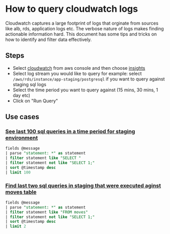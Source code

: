 # How to query cloudwatch logs

Cloudwatch captures a large footprint of logs that orginate from sources like alb, rds, application logs etc. The verbose nature of logs makes finding actionable information hard. This document has some tips and tricks on how to identify and filter data effectively.

## Steps

* Select [cloudwatch](https://us-west-2.console.aws.amazon.com/cloudwatch/home?region=us-west-2) from aws console and then choose [insights](https://us-west-2.console.aws.amazon.com/cloudwatch/home?region=us-west-2#logs-insights:queryDetail=~(end~0~start~-3600~timeType~'RELATIVE~unit~'seconds~editorString~'fields*20*40timestamp*2c*20*40message*0a*7c*20sort*20*40timestamp*20desc*0a*7c*20limit*2020~isLiveTail~false~queryId~'*2faws*2flambda*2faws-health-notifier-prod~source~'*2faws*2flambda*2faws-health-notifier-prod))
* Select log stream you would like to query for example: select `/aws/rds/instance/app-staging/postgresql` if you want to query against staging sql logs
* Select the time period you want to query against (15 mins, 30 mins, 1 day etc)
* Click on "Run Query"

## Use cases

### [See last 100 sql queries in a time period for staging environment](https://us-west-2.console.aws.amazon.com/cloudwatch/home?region=us-west-2#logs-insights:queryDetail=~(end~'2019-04-06T03*3a59*3a59.999Z~start~'2019-04-02T04*3a00*3a00.000Z~timeType~'ABSOLUTE~tz~'Local~editorString~'fields*20*40message*0a*7c*20parse*20*22statement*3a*20*2a*22*20as*20statement*0a*7c*20filter*20statement*20like*20*22SELECT*20*22*0a*7c*20filter*20statement*20not*20like*20*22SELECT*201*3b*22*0a*7c*20sort*20*40timestamp*20desc*0a*7c*20limit*20100~isLiveTail~false~queryId~'*2faws*2frds*2finstance*2fapp-staging*2fpostgresql~source~'*2faws*2frds*2finstance*2fapp-staging*2fpostgresql))

```sql
fields @message
| parse "statement: *" as statement
| filter statement like "SELECT "
| filter statement not like "SELECT 1;"
| sort @timestamp desc
| limit 100
```

### [Find last two sql queries in staging that were executed aginst **moves** table](https://us-west-2.console.aws.amazon.com/cloudwatch/home?region=us-west-2#logs-insights:queryDetail=~(end~'2019-04-02T18*3a28*3a39.452Z~start~'2019-04-02T16*3a07*3a22.191Z~timeType~'ABSOLUTE~tz~'Local~editorString~'fields*20*40message*0a*7c*20parse*20*22statement*3a*20*2a*22*20as*20statement*0a*7c*20filter*20statement*20like*20*22FROM*20moves*22*0a*7c*20filter*20statement*20not*20like*20*22SELECT*201*3b*22*0a*7c*20sort*20*40timestamp*20desc*0a*7c*20limit*202~isLiveTail~false~queryId~'*2faws*2frds*2finstance*2fapp-staging*2fpostgresql~source~'*2faws*2frds*2finstance*2fapp-staging*2fpostgresql))

```sql
fields @message
| parse "statement: *" as statement
| filter statement like "FROM moves"
| filter statement not like "SELECT 1;"
| sort @timestamp desc
| limit 2
```